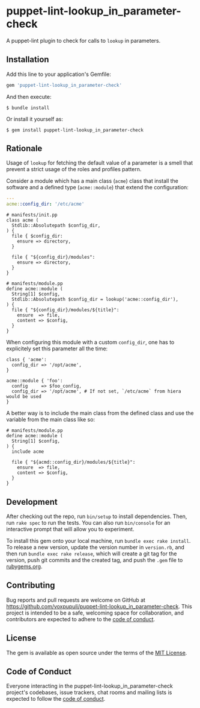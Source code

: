 # puppet-lint-lookup\_in\_parameter-check

A puppet-lint plugin to check for calls to `lookup` in parameters.

## Installation

Add this line to your application's Gemfile:

```ruby
gem 'puppet-lint-lookup_in_parameter-check'
```

And then execute:

    $ bundle install

Or install it yourself as:

    $ gem install puppet-lint-lookup_in_parameter-check

## Rationale

Usage of `lookup` for fetching the default value of a parameter is a smell that prevent a strict usage of the roles and profiles pattern.

Consider a module which has a main class (`acme`) class that install the software and a defined type (`acme::module`) that extend the configuration:

```yaml
---
acme::config_dir: '/etc/acme'
```

```puppet
# manifests/init.pp
class acme (
  Stdlib::Absolutepath $config_dir,
) {
  file { $config_dir:
    ensure => directory,
  }

  file { "${config_dir}/modules":
    ensure => directory,
  }
}

# manifests/module.pp
define acme::module (
  String[1] $config,
  Stdlib::Absolutepath $config_dir = lookup('acme::config_dir'),
) {
  file { "${config_dir}/modules/${title}":
    ensure  => file,
    content => $config,
  }
}
```

When configuring this module with a custom `config_dir`, one has to explicitely set this parameter all the time:

```puppet
class { 'acme':
  config_dir => '/opt/acme',
}

acme::module { 'foo':
  config     => $foo_config,
  config_dir => '/opt/acme', # If not set, `/etc/acme` from hiera would be used
}
```

A better way is to include the main class from the defined class and use the variable from the main class like so:

```puppet
# manifests/module.pp
define acme::module (
  String[1] $config,
) {
  include acme

  file { "${acmd::config_dir}/modules/${title}":
    ensure  => file,
    content => $config,
  }
}
```

## Development

After checking out the repo, run `bin/setup` to install dependencies. Then, run `rake spec` to run the tests. You can also run `bin/console` for an interactive prompt that will allow you to experiment.

To install this gem onto your local machine, run `bundle exec rake install`. To release a new version, update the version number in `version.rb`, and then run `bundle exec rake release`, which will create a git tag for the version, push git commits and the created tag, and push the `.gem` file to [rubygems.org](https://rubygems.org).

## Contributing

Bug reports and pull requests are welcome on GitHub at https://github.com/voxpupuli/puppet-lint-lookup_in_parameter-check. This project is intended to be a safe, welcoming space for collaboration, and contributors are expected to adhere to the [code of conduct](https://github.com/voxpupuli/puppet-lint-lookup_in_parameter-check/blob/main/CODE_OF_CONDUCT.md).

## License

The gem is available as open source under the terms of the [MIT License](https://opensource.org/licenses/MIT).

## Code of Conduct

Everyone interacting in the puppet-lint-lookup\_in\_parameter-check project's codebases, issue trackers, chat rooms and mailing lists is expected to follow the [code of conduct](https://github.com/voxpupuli/puppet-lint-lookup_in_parameter-check/blob/main/CODE_OF_CONDUCT.md).
